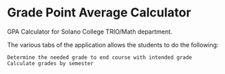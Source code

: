 # Grade Point Average Calculator
GPA Calculator for Solano College TRIO/Math department.

The various tabs of the application allows the students to do the following:

	Determine the needed grade to end course with intended grade
	Calculate grades by semester
	

